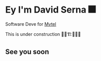 # Ey I'm David Serna 🎆
Software Deve for  [Mvtel](www.mv-tel.com)


This is under construction 👨‍🔧🏗🚧🚦🚥

## See you soon
